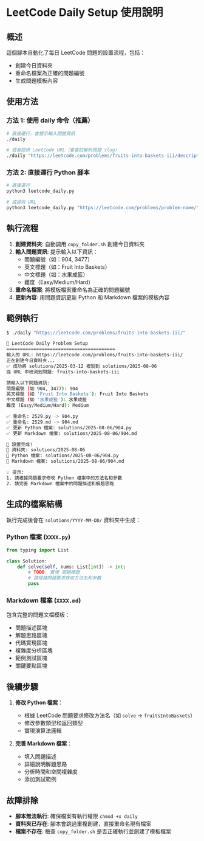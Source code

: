 # LeetCode Daily Setup 使用說明

## 概述

這個腳本自動化了每日 LeetCode 問題的設置流程，包括：
- 創建今日資料夾
- 重命名檔案為正確的問題編號
- 生成問題模板內容

## 使用方法

### 方法 1: 使用 daily 命令（推薦）

```bash
# 直接運行，會提示輸入問題資訊
./daily

# 或者提供 LeetCode URL（會嘗試解析問題 slug）
./daily "https://leetcode.com/problems/fruits-into-baskets-iii/description/?envType=daily-question&envId=2025-08-06"
```

### 方法 2: 直接運行 Python 腳本

```bash
# 直接運行
python3 leetcode_daily.py

# 或提供 URL
python3 leetcode_daily.py "https://leetcode.com/problems/problem-name/"
```

## 執行流程

1. **創建資料夾**: 自動調用 `copy_folder.sh` 創建今日資料夾
2. **輸入問題資訊**: 提示輸入以下資訊：
   - 問題編號（如：904, 3477）
   - 英文標題（如：Fruit Into Baskets）
   - 中文標題（如：水果成籃）
   - 難度（Easy/Medium/Hard）
3. **重命名檔案**: 將模板檔案重命名為正確的問題編號
4. **更新內容**: 用問題資訊更新 Python 和 Markdown 檔案的模板內容

## 範例執行

```bash
$ ./daily "https://leetcode.com/problems/fruits-into-baskets-iii/"

🚀 LeetCode Daily Problem Setup
========================================
輸入的 URL: https://leetcode.com/problems/fruits-into-baskets-iii/
正在創建今日資料夾...
✅ 成功將 solutions/2025-03-12 複製到 solutions/2025-08-06
從 URL 中檢測到問題: fruits-into-baskets-iii

請輸入以下問題資訊:
問題編號 (如 904, 3477): 904
英文標題 (如 'Fruit Into Baskets'): Fruit Into Baskets
中文標題 (如 '水果成籃'): 水果成籃
難度 (Easy/Medium/Hard): Medium

✅ 重命名: 2529.py -> 904.py
✅ 重命名: 2529.md -> 904.md
✅ 更新 Python 檔案: solutions/2025-08-06/904.py
✅ 更新 Markdown 檔案: solutions/2025-08-06/904.md

🎉 設置完成!
📁 資料夾: solutions/2025-08-06
🐍 Python 檔案: solutions/2025-08-06/904.py
📝 Markdown 檔案: solutions/2025-08-06/904.md

💡 提示:
1. 請根據問題要求修改 Python 檔案中的方法名和參數
2. 請完善 Markdown 檔案中的問題描述和解題思路
```

## 生成的檔案結構

執行完成後會在 `solutions/YYYY-MM-DD/` 資料夾中生成：

### Python 檔案 (`XXXX.py`)
```python
from typing import List

class Solution:
    def solve(self, nums: List[int]) -> int:
        # TODO: 實現 問題標題
        # 請根據問題要求修改方法名和參數
        pass
```

### Markdown 檔案 (`XXXX.md`)
包含完整的問題文檔模板：
- 問題描述區塊
- 解題思路區塊
- 代碼實現區塊
- 複雜度分析區塊
- 範例測試區塊
- 關鍵要點區塊

## 後續步驟

1. **修改 Python 檔案**：
   - 根據 LeetCode 問題要求修改方法名（如 `solve` -> `fruitsIntoBaskets`）
   - 修改參數類型和返回類型
   - 實現演算法邏輯

2. **完善 Markdown 檔案**：
   - 填入問題描述
   - 詳細說明解題思路
   - 分析時間和空間複雜度
   - 添加測試範例

## 故障排除

- **腳本無法執行**: 確保檔案有執行權限 `chmod +x daily`
- **資料夾已存在**: 腳本會跳過重複創建，直接重命名現有檔案
- **檔案不存在**: 檢查 `copy_folder.sh` 是否正確執行並創建了模板檔案